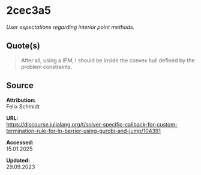 # 2cec3a5

_User expectations regarding interior point methods._

## Quote(s)

> After all, using a IPM, I should be inside the convex hull defined by the problem constraints.

## Source

**Attribution:**  
Felix Schmidt

**URL:**  
https://discourse.julialang.org/t/solver-specific-callback-for-custom-termination-rule-for-lp-barrier-using-gurobi-and-jump/104391

**Accessed:**  
15.01.2025

**Updated:**  
29.09.2023
